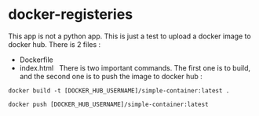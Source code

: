 # docker-registeries

This app is not a python app. This is just a test to upload a docker image to docker hub.
There is 2 files :
- Dockerfile
- index.html
&nbsp;
There is two important commands. The first one is to build, and the second one is to push the image to docker hub :
```docker
docker build -t [DOCKER_HUB_USERNAME]/simple-container:latest .
```

```docker
docker push [DOCKER_HUB_USERNAME]/simple-container:latest
```
